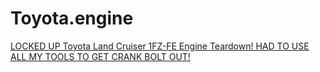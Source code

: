 # Toyota.engine
[LOCKED UP Toyota Land Cruiser 1FZ-FE Engine Teardown! HAD TO USE ALL MY TOOLS TO GET CRANK BOLT OUT!](https://youtu.be/f4WguiCUW0c)
